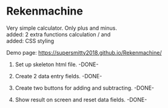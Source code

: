 # Rekenmachine
Very simple calculator. Only plus and minus.<br>
added: 2 extra functions calculation / and <br>
added: CSS styling

Demo page: https://supersmitty2018.github.io/Rekenmachine/

1. Set up skeleton html file. -DONE-

2. Create 2 data entry fields. -DONE-

3. Create two buttons for adding and subtracting. -DONE-

4. Show result on screen and reset data fields. -DONE-
